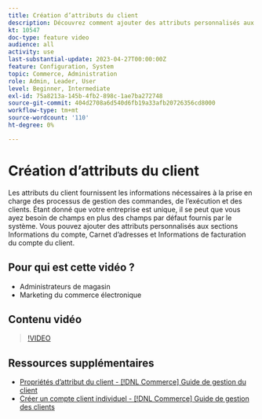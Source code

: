 ```yaml
---
title: Création d’attributs du client
description: Découvrez comment ajouter des attributs personnalisés aux sections Informations du compte, Carnet d’adresses et Informations de facturation du compte d’un client.
kt: 10547
doc-type: feature video
audience: all
activity: use
last-substantial-update: 2023-04-27T00:00:00Z
feature: Configuration, System
topic: Commerce, Administration
role: Admin, Leader, User
level: Beginner, Intermediate
exl-id: 75a8213a-145b-4fb2-898c-1ae7ba272748
source-git-commit: 404d2708a6d540d6fb19a33afb20726356cd8000
workflow-type: tm+mt
source-wordcount: '110'
ht-degree: 0%

---
```


# Création d’attributs du client

Les attributs du client fournissent les informations nécessaires à la prise en charge des processus de gestion des commandes, de l’exécution et des clients. Étant donné que votre entreprise est unique, il se peut que vous ayez besoin de champs en plus des champs par défaut fournis par le système. Vous pouvez ajouter des attributs personnalisés aux sections Informations du compte, Carnet d’adresses et Informations de facturation du compte du client.

## Pour qui est cette vidéo ?

- Administrateurs de magasin
- Marketing du commerce électronique

## Contenu vidéo

>[!VIDEO](https://video.tv.adobe.com/v/3410184?quality=12&learn=on&captions=fre_fr)

## Ressources supplémentaires

- [&#x200B; Propriétés d’attribut du client - [!DNL Commerce] Guide de gestion du client](https://experienceleague.adobe.com/docs/commerce-admin/customers/customer-accounts/attributes/attribute-properties.html?lang=fr)
- [Créer un compte client individuel - [!DNL Commerce] Guide de gestion des clients](https://experienceleague.adobe.com/docs/commerce-admin/customers/customer-accounts/account-create.html?lang=fr)
